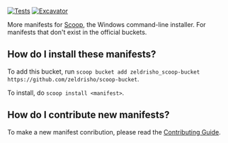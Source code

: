 [![Tests](https://github.com/zeldrisho/scoop-bucket/actions/workflows/ci.yml/badge.svg)](https://github.com/zeldrisho/scoop-bucket/actions/workflows/ci.yml) [![Excavator](https://github.com/zeldrisho/scoop-bucket/actions/workflows/excavator.yml/badge.svg)](https://github.com/zeldrisho/scoop-bucket/actions/workflows/excavator.yml)

More manifests for [Scoop](https://scoop.sh), the Windows command-line installer. For manifests that don't exist in the official buckets.

How do I install these manifests?
---------------------------------

To add this bucket, run `scoop bucket add zeldrisho_scoop-bucket https://github.com/zeldrisho/scoop-bucket`.

To install, do `scoop install <manifest>`.

How do I contribute new manifests?
----------------------------------

To make a new manifest conribution, please read the [Contributing Guide](https://github.com/ScoopInstaller/.github/blob/main/.github/CONTRIBUTING.md).
